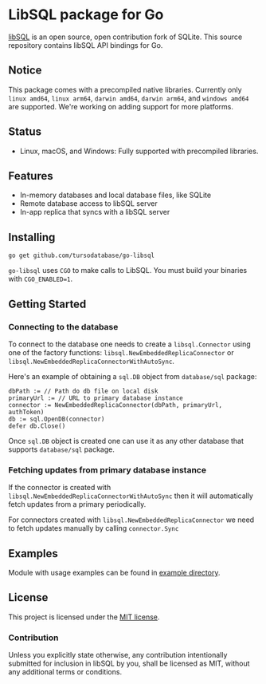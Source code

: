 # LibSQL package for Go

[libSQL](https://github.com/tursodatabase/libsql) is an open source, open contribution fork of SQLite.
This source repository contains libSQL API bindings for Go.

## Notice
This package comes with a precompiled native libraries.
Currently only `linux amd64`, `linux arm64`, `darwin amd64`, `darwin arm64`, and `windows amd64` are supported.
We're working on adding support for more platforms.

## Status
- Linux, macOS, and Windows: Fully supported with precompiled libraries.

## Features

* In-memory databases and local database files, like SQLite
* Remote database access to libSQL server
* In-app replica that syncs with a libSQL server

## Installing

```
go get github.com/tursodatabase/go-libsql
```

`go-libsql` uses `CGO` to make calls to LibSQL. You must build your binaries with `CGO_ENABLED=1`.

## Getting Started

### Connecting to the database

To connect to the database one needs to create a `libsql.Connector` using one of the factory functions: `libsql.NewEmbeddedReplicaConnector` or `libsql.NewEmbeddedReplicaConnectorWithAutoSync`.

Here's an example of obtaining a `sql.DB` object from `database/sql` package:

```
dbPath := // Path do db file on local disk
primaryUrl := // URL to primary database instance
connector := NewEmbeddedReplicaConnector(dbPath, primaryUrl, authToken)
db := sql.OpenDB(connector)
defer db.Close()
```

Once `sql.DB` object is created one can use it as any other database that supports `database/sql` package.

### Fetching updates from primary database instance

If the connector is created with `libsql.NewEmbeddedReplicaConnectorWithAutoSync` then it will automatically fetch updates from a primary periodically.

For connectors created with `libsql.NewEmbeddedReplicaConnector` we need to fetch updates manually by calling `connector.Sync`

## Examples

Module with usage examples can be found in [example directory].

## License

This project is licensed under the [MIT license].

### Contribution

Unless you explicitly state otherwise, any contribution intentionally submitted
for inclusion in libSQL by you, shall be licensed as MIT, without any additional
terms or conditions.

[MIT license]: https://github.com/tursodatabase/go-libsql/blob/main/LICENSE
[example directory]: https://github.com/tursodatabase/go-libsql/tree/main/example
